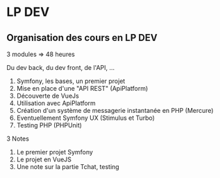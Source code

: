 # LP DEV

## Organisation des cours en LP DEV

3 modules =&gt; 48 heures

Du dev back, du dev front, de l'API, ...

1. Symfony, les bases, un premier projet
2. Mise en place d'une "API REST" \(ApiPlatform\)
3. Découverte de VueJs
4. Utilisation avec ApiPlatform
5. Création d'un système de messagerie instantanée en PHP \(Mercure\)
6. Eventuellement Symfony UX \(Stimulus et Turbo\)
7. Testing PHP \(PHPUnit\)

3 Notes

1. Le premier projet Symfony
2. Le projet en VueJS
3. Une note sur la partie Tchat, testing

